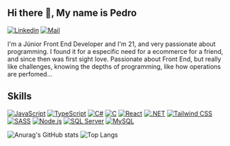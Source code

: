## Hi there 👋, My name is Pedro

[![Linkedin](https://img.shields.io/badge/LinkedIn-0A66C2.svg?style=for-the-badge&logo=LinkedIn&logoColor=white)](https://www.linkedin.com/in/pedro-ferreira-993873214/)
[![Mail](https://img.shields.io/badge/Gmail-EA4335.svg?style=for-the-badge&logo=Gmail&logoColor=white)](pedrohsferreira1@gmail.com)

I'm a Júnior Front End Developer and I'm 21, and very passionate about programming. I found it for a especific need for a ecommerce for a friend, and since then was first sight love. 
Passionate about Front End, but really like challenges, knowing the depths of programming, like how operations are perfomed...
## Skills 
[![JavaScript](https://img.shields.io/badge/JavaScript-F7DF1E.svg?style=for-the-badge&logo=JavaScript&logoColor=black)](https://github.com/pedroferreira37)
[![TypeScript](https://img.shields.io/badge/TypeScript-3178C6.svg?style=for-the-badge&logo=TypeScript&logoColor=white)](https://github.com/pedroferreira37)
[![C#](https://img.shields.io/badge/C%20Sharp-239120.svg?style=for-the-badge&logo=C-Sharp&logoColor=white)](https://github.com/pedroferreira37)
[![C](https://img.shields.io/badge/C-A8B9CC.svg?style=for-the-badge&logo=C&logoColor=black)](https://github.com/pedroferreira37)
[![React](https://img.shields.io/badge/React-61DAFB.svg?style=for-the-badge&logo=React&logoColor=black)](https://github.com/pedroferreira37)
[![.NET](https://img.shields.io/badge/.NET-512BD4.svg?style=for-the-badge&logo=dotnet&logoColor=white)](https://github.com/pedroferreira37)
[![Tailwind CSS](https://img.shields.io/badge/Tailwind%20CSS-06B6D4.svg?style=for-the-badge&logo=Tailwind-CSS&logoColor=white)](https://github.com/pedroferreira37)
[![SASS](https://img.shields.io/badge/Sass-CC6699.svg?style=for-the-badge&logo=Sass&logoColor=white)](https://github.com/pedroferreira37)
[![Node.js](https://img.shields.io/badge/Node.js-339933.svg?style=for-the-badge&logo=nodedotjs&logoColor=white)](https://github.com/pedroferreira37)
[![SQL Server](https://img.shields.io/badge/Microsoft%20SQL%20Server-CC2927.svg?style=for-the-badge&logo=Microsoft-SQL-Server&logoColor=white)](https://github.com/pedroferreira37)
[![MySQL](https://img.shields.io/badge/MySQL-4479A1.svg?style=for-the-badge&logo=MySQL&logoColor=white)](https://github.com/pedroferreira37)



![Anurag's GitHub stats](https://github-readme-stats.vercel.app/api?username=pedroferreira37&show_icons=true&theme=transparent) ![Top Langs](https://github-readme-stats.vercel.app/api/top-langs/?username=pedroferreira37&layout=compact)



